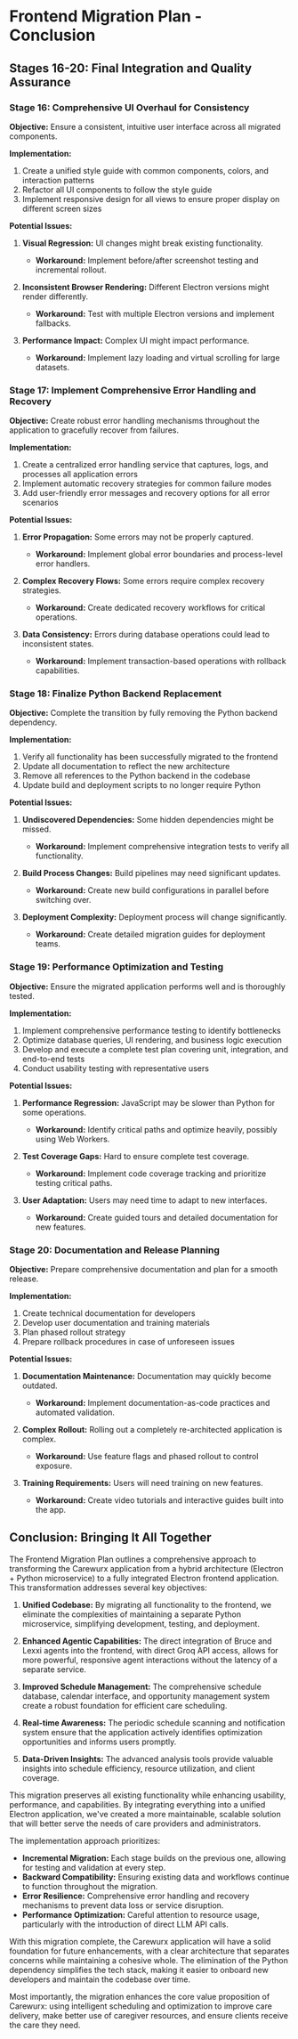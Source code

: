 # Frontend Migration Plan - Conclusion

## Stages 16-20: Final Integration and Quality Assurance

### Stage 16: Comprehensive UI Overhaul for Consistency

**Objective:** Ensure a consistent, intuitive user interface across all migrated components.

**Implementation:**
1. Create a unified style guide with common components, colors, and interaction patterns
2. Refactor all UI components to follow the style guide
3. Implement responsive design for all views to ensure proper display on different screen sizes

**Potential Issues:**
1. **Visual Regression:** UI changes might break existing functionality.
   - **Workaround:** Implement before/after screenshot testing and incremental rollout.

2. **Inconsistent Browser Rendering:** Different Electron versions might render differently.
   - **Workaround:** Test with multiple Electron versions and implement fallbacks.

3. **Performance Impact:** Complex UI might impact performance.
   - **Workaround:** Implement lazy loading and virtual scrolling for large datasets.

### Stage 17: Implement Comprehensive Error Handling and Recovery

**Objective:** Create robust error handling mechanisms throughout the application to gracefully recover from failures.

**Implementation:**
1. Create a centralized error handling service that captures, logs, and processes all application errors
2. Implement automatic recovery strategies for common failure modes
3. Add user-friendly error messages and recovery options for all error scenarios

**Potential Issues:**
1. **Error Propagation:** Some errors may not be properly captured.
   - **Workaround:** Implement global error boundaries and process-level error handlers.

2. **Complex Recovery Flows:** Some errors require complex recovery strategies.
   - **Workaround:** Create dedicated recovery workflows for critical operations.

3. **Data Consistency:** Errors during database operations could lead to inconsistent states.
   - **Workaround:** Implement transaction-based operations with rollback capabilities.

### Stage 18: Finalize Python Backend Replacement

**Objective:** Complete the transition by fully removing the Python backend dependency.

**Implementation:**
1. Verify all functionality has been successfully migrated to the frontend
2. Update all documentation to reflect the new architecture
3. Remove all references to the Python backend in the codebase
4. Update build and deployment scripts to no longer require Python

**Potential Issues:**
1. **Undiscovered Dependencies:** Some hidden dependencies might be missed.
   - **Workaround:** Implement comprehensive integration tests to verify all functionality.

2. **Build Process Changes:** Build pipelines may need significant updates.
   - **Workaround:** Create new build configurations in parallel before switching over.

3. **Deployment Complexity:** Deployment process will change significantly.
   - **Workaround:** Create detailed migration guides for deployment teams.

### Stage 19: Performance Optimization and Testing

**Objective:** Ensure the migrated application performs well and is thoroughly tested.

**Implementation:**
1. Implement comprehensive performance testing to identify bottlenecks
2. Optimize database queries, UI rendering, and business logic execution
3. Develop and execute a complete test plan covering unit, integration, and end-to-end tests
4. Conduct usability testing with representative users

**Potential Issues:**
1. **Performance Regression:** JavaScript may be slower than Python for some operations.
   - **Workaround:** Identify critical paths and optimize heavily, possibly using Web Workers.

2. **Test Coverage Gaps:** Hard to ensure complete test coverage.
   - **Workaround:** Implement code coverage tracking and prioritize testing critical paths.

3. **User Adaptation:** Users may need time to adapt to new interfaces.
   - **Workaround:** Create guided tours and detailed documentation for new features.

### Stage 20: Documentation and Release Planning

**Objective:** Prepare comprehensive documentation and plan for a smooth release.

**Implementation:**
1. Create technical documentation for developers
2. Develop user documentation and training materials
3. Plan phased rollout strategy
4. Prepare rollback procedures in case of unforeseen issues

**Potential Issues:**
1. **Documentation Maintenance:** Documentation may quickly become outdated.
   - **Workaround:** Implement documentation-as-code practices and automated validation.

2. **Complex Rollout:** Rolling out a completely re-architected application is complex.
   - **Workaround:** Use feature flags and phased rollout to control exposure.

3. **Training Requirements:** Users will need training on new features.
   - **Workaround:** Create video tutorials and interactive guides built into the app.

## Conclusion: Bringing It All Together

The Frontend Migration Plan outlines a comprehensive approach to transforming the Carewurx application from a hybrid architecture (Electron + Python microservice) to a fully integrated Electron frontend application. This transformation addresses several key objectives:

1. **Unified Codebase:** By migrating all functionality to the frontend, we eliminate the complexities of maintaining a separate Python microservice, simplifying development, testing, and deployment.

2. **Enhanced Agentic Capabilities:** The direct integration of Bruce and Lexxi agents into the frontend, with direct Groq API access, allows for more powerful, responsive agent interactions without the latency of a separate service.

3. **Improved Schedule Management:** The comprehensive schedule database, calendar interface, and opportunity management system create a robust foundation for efficient care scheduling.

4. **Real-time Awareness:** The periodic schedule scanning and notification system ensure that the application actively identifies optimization opportunities and informs users promptly.

5. **Data-Driven Insights:** The advanced analysis tools provide valuable insights into schedule efficiency, resource utilization, and client coverage.

This migration preserves all existing functionality while enhancing usability, performance, and capabilities. By integrating everything into a unified Electron application, we've created a more maintainable, scalable solution that will better serve the needs of care providers and administrators.

The implementation approach prioritizes:

- **Incremental Migration:** Each stage builds on the previous one, allowing for testing and validation at every step.
- **Backward Compatibility:** Ensuring existing data and workflows continue to function throughout the migration.
- **Error Resilience:** Comprehensive error handling and recovery mechanisms to prevent data loss or service disruption.
- **Performance Optimization:** Careful attention to resource usage, particularly with the introduction of direct LLM API calls.

With this migration complete, the Carewurx application will have a solid foundation for future enhancements, with a clear architecture that separates concerns while maintaining a cohesive whole. The elimination of the Python dependency simplifies the tech stack, making it easier to onboard new developers and maintain the codebase over time.

Most importantly, the migration enhances the core value proposition of Carewurx: using intelligent scheduling and optimization to improve care delivery, make better use of caregiver resources, and ensure clients receive the care they need.

